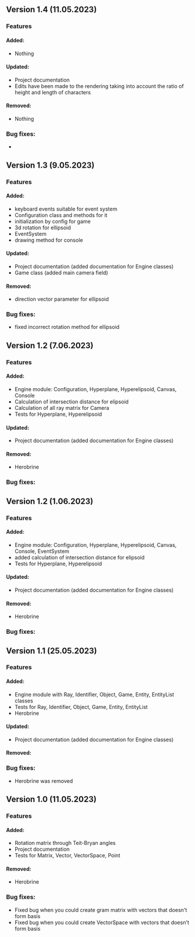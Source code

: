 ## Version 1.4 (11.05.2023)

### Features
#### Added:
* Nothing
#### Updated:
* Project documentation 
* Edits have been made to the rendering taking into account the ratio of height and length of characters
#### Removed:
* Nothing
### Bug fixes:
*


## Version 1.3 (9.05.2023)

### Features
#### Added:
* keyboard events suitable for event system
* Configuration class and methods for it
* initialization by config for game
* 3d rotation for ellipsoid
* EventSystem
* drawing method for console
#### Updated:
* Project documentation (added documentation for Engine classes)
* Game class (added main camera field)
#### Removed:
* direction vector parameter for ellipsoid
### Bug fixes:
* fixed incorrect rotation method for ellipsoid

## Version 1.2 (7.06.2023)

### Features
#### Added:
* Engine module: Configuration, Hyperplane, Hyperelipsoid, Canvas, Console
* Calculation of intersection distance for elipsoid
* Calculation of all ray matrix for Camera
* Tests for Hyperplane, Hyperelipsoid
#### Updated:
* Project documentation (added documentation for Engine classes)
#### Removed:
* Herobrine
### Bug fixes:


## Version 1.2 (1.06.2023)

### Features
#### Added:
* Engine module: Configuration, Hyperplane, Hyperelipsoid, Canvas, Console, EventSystem
* added calculation of intersection distance for elipsoid
* Tests for Hyperplane, Hyperelipsoid
#### Updated:
* Project documentation (added documentation for Engine classes)
#### Removed:
* Herobrine
### Bug fixes:


## Version 1.1 (25.05.2023)

### Features
#### Added:
* Engine module with Ray, Identifier, Object, Game, Entity, EntityList classes
* Tests for Ray, Identifier, Object, Game, Entity, EntityList
* Herobrine
#### Updated:
* Project documentation (added documentation for Engine classes)
#### Removed:

### Bug fixes:
* Herobrine was removed

## Version 1.0 (11.05.2023)

### Features
#### Added:
* Rotation matrix through Teit-Bryan angles
* Project documentation
* Tests for Matrix, Vector, VectorSpace, Point
#### Removed:
* Herobrine
### Bug fixes:
* Fixed bug when you could create gram matrix with vectors that doesn't form basis
* Fixed bug when you could create VectorSpace with vectors that doesn't form basis